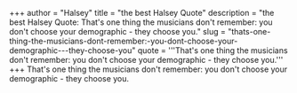 +++
author = "Halsey"
title = "the best Halsey Quote"
description = "the best Halsey Quote: That's one thing the musicians don't remember: you don't choose your demographic - they choose you."
slug = "thats-one-thing-the-musicians-dont-remember:-you-dont-choose-your-demographic---they-choose-you"
quote = '''That's one thing the musicians don't remember: you don't choose your demographic - they choose you.'''
+++
That's one thing the musicians don't remember: you don't choose your demographic - they choose you.
